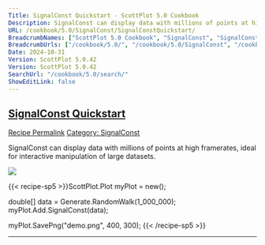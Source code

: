 ```yaml
---
Title: SignalConst Quickstart - ScottPlot 5.0 Cookbook
Description: SignalConst can display data with millions of points at high framerates, ideal for interactive manipulation of large datasets.
URL: /cookbook/5.0/SignalConst/SignalConstQuickstart/
BreadcrumbNames: ["ScottPlot 5.0 Cookbook", "SignalConst", "SignalConst Quickstart"]
BreadcrumbUrls: ["/cookbook/5.0/", "/cookbook/5.0/SignalConst", "/cookbook/5.0/SignalConst/SignalConstQuickstart"]
Date: 2024-10-31
Version: ScottPlot 5.0.42
Version: ScottPlot 5.0.42
SearchUrl: "/cookbook/5.0/search/"
ShowEditLink: false
---
```



<h2 style='border-bottom: 0;'><a href='/cookbook/5.0/SignalConst/SignalConstQuickstart'>SignalConst Quickstart</a></h2>

<div class="d-flex mb-2">
<a class="btn btn-sm btn-primary me-1" href="/cookbook/5.0/SignalConst/SignalConstQuickstart">Recipe Permalink</a>
<a class="btn btn-sm btn-success me-1" href="/cookbook/5.0/SignalConst">Category: SignalConst</a>
</div>

SignalConst can display data with millions of points at high framerates, ideal for interactive manipulation of large datasets.

[![](/cookbook/5.0/images/SignalConstQuickstart.png?241031194635)](/cookbook/5.0/images/SignalConstQuickstart.png?241031194635)

{{< recipe-sp5 >}}ScottPlot.Plot myPlot = new();

double[] data = Generate.RandomWalk(1_000_000);
myPlot.Add.SignalConst(data);

myPlot.SavePng("demo.png", 400, 300);
{{< /recipe-sp5 >}}

<hr class='my-5 invisible'>



